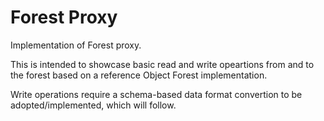 # Forest Proxy

Implementation of Forest proxy.

This is intended to showcase basic read and write opeartions from and to the forest based on a reference Object Forest implementation.

Write operations require a schema-based data format convertion to be adopted/implemented, which will follow.
